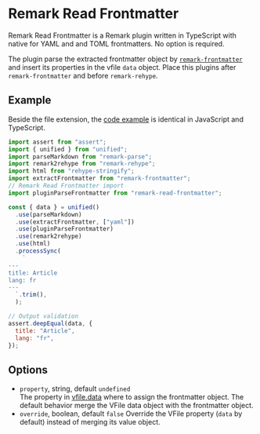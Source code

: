 # Remark Read Frontmatter

Remark Read Frontmatter is a Remark plugin written in TypeScript with native for YAML and and TOML frontmatters. No option is required.

The plugin parse the extracted frontmatter object by [`remark-frontmatter`](https://github.com/remarkjs/remark-frontmatter) and insert its properties in the vfile `data` object.
Place this plugins after `remark-frontmatter` and before `remark-rehype`.

## Example

Beside the file extension, the [code example](https://github.com/adaltas/remark/blob/master/parse-frontmater/sample/index.ts) is identical in JavaScript and TypeScript.

```js
import assert from "assert";
import { unified } from "unified";
import parseMarkdown from "remark-parse";
import remark2rehype from "remark-rehype";
import html from "rehype-stringify";
import extractFrontmatter from "remark-frontmatter";
// Remark Read Frontmatter import
import pluginParseFrontmatter from "remark-read-frontmatter";

const { data } = unified()
  .use(parseMarkdown)
  .use(extractFrontmatter, ["yaml"])
  .use(pluginParseFrontmatter)
  .use(remark2rehype)
  .use(html)
  .processSync(
    `
---
title: Article
lang: fr
---
  `.trim(),
  );

// Output validation
assert.deepEqual(data, {
  title: "Article",
  lang: "fr",
});
```

## Options

- `property`, string, default `undefined`  
  The property in [vfile.data](https://github.com/vfile/vfile) where to assign the frontmatter object. The default behavior merge the VFile data object with the frontmatter object.
- `override`, boolean, default `false`
  Override the VFile property (`data` by default) instead of merging its value object.
